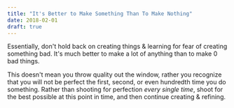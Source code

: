 ```yaml
---
title: "It's Better to Make Something Than To Make Nothing"
date: 2018-02-01
draft: true
---
```


Essentially, don't hold back on creating things & learning for fear of creating something bad. It's much better to make a lot of anything than to make 0 bad things.

This doesn't mean you throw quality out the window, rather you recognize that you will not be perfect the first, second, or even hundredth time you do something. Rather than shooting for perfection _every single time_, shoot for the best possible at this point in time, and then continue creating & refining.